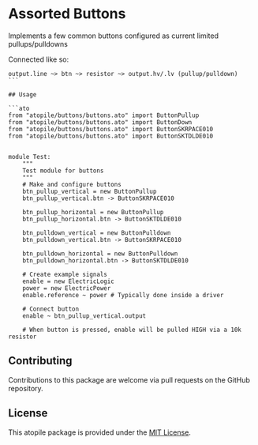 # Assorted Buttons

Implements a few common buttons configured as current limited pullups/pulldowns

Connected like so:

````
output.line ~> btn ~> resistor ~> output.hv/.lv (pullup/pulldown)
```

## Usage

```ato
from "atopile/buttons/buttons.ato" import ButtonPullup
from "atopile/buttons/buttons.ato" import ButtonDown
from "atopile/buttons/buttons.ato" import ButtonSKRPACE010
from "atopile/buttons/buttons.ato" import ButtonSKTDLDE010


module Test:
    """
    Test module for buttons
    """
    # Make and configure buttons
    btn_pullup_vertical = new ButtonPullup
    btn_pullup_vertical.btn -> ButtonSKRPACE010

    btn_pullup_horizontal = new ButtonPullup
    btn_pullup_horizontal.btn -> ButtonSKTDLDE010

    btn_pulldown_vertical = new ButtonPulldown
    btn_pulldown_vertical.btn -> ButtonSKRPACE010

    btn_pulldown_horizontal = new ButtonPulldown
    btn_pulldown_horizontal.btn -> ButtonSKTDLDE010

    # Create example signals
    enable = new ElectricLogic
    power = new ElectricPower
    enable.reference ~ power # Typically done inside a driver

    # Connect button
    enable ~ btn_pullup_vertical.output

    # When button is pressed, enable will be pulled HIGH via a 10k resistor
````

## Contributing

Contributions to this package are welcome via pull requests on the GitHub repository.

## License

This atopile package is provided under the [MIT License](https://opensource.org/license/mit/).
